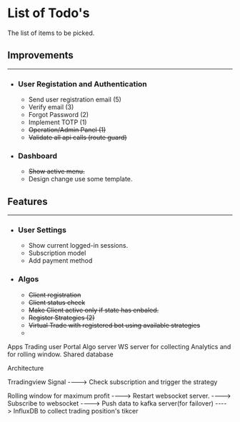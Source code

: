 # List of Todo's
The list of items to be picked.

## Improvements
---

* ### User Registation and Authentication
    - Send user registration email (5)
    - Verify email (3)
    - Forgot Password (2)
    - Implement TOTP (1)
    - ~~Operation/Admin Panel (1)~~
    - ~~Validate all api calls (route guard)~~

* ### Dashboard
    - ~~Show active menu.~~
    - Design change use some template.

## Features
---
* ### User Settings
    - Show current logged-in sessions.
    - Subscription model
    - Add payment method

* ### Algos
    - ~~Client registration~~
    - ~~Client status check~~
    - ~~Make Client active only if state has enbaled.~~
    - ~~Register Strategies (2)~~
    - ~~Virtual Trade with registered bot using available strategies~~
    - 
    

Apps
Trading user Portal 
Algo server 
WS server for collecting Analytics and for rolling window.
Shared database


Architecture 


Trradingview Signal 
    ----> Check subscription and trigger the strategy



Rolling window for maximum profit
    ----> Restart websocket server.
    ----> Subscribe to websocket
        ----> Push data to kafka server(for failover) ----> InfluxDB to collect trading position's tikcer
